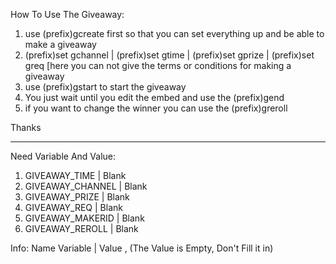 How To Use The Giveaway:

1. use (prefix)gcreate first so that you can set everything up and be able to make a giveaway
2. (prefix)set gchannel | (prefix)set gtime | (prefix)set gprize | (prefix)set greq [here you can not give the terms or conditions for making a giveaway
3. use (prefix)gstart to start the giveaway
4. You just wait until you edit the embed and use the (prefix)gend
5. if you want to change the winner you can use the (prefix)greroll 

Thanks

------------------------------------------------------------------------------------------------------------------------------
Need Variable And Value:

1. GIVEAWAY_TIME | Blank 
2. GIVEAWAY_CHANNEL | Blank 
3. GIVEAWAY_PRIZE | Blank 
4. GIVEAWAY_REQ | Blank 
5. GIVEAWAY_MAKERID | Blank 
6. GIVEAWAY_REROLL | Blank 

Info:
 Name Variable | Value , (The Value is Empty, Don't Fill it in)

